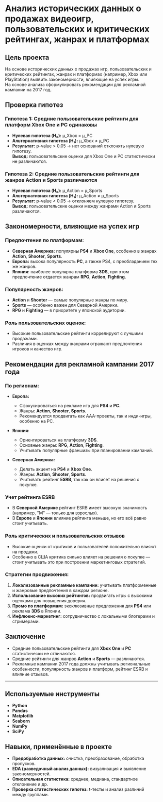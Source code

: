  # Анализ исторических данных о продажах видеоигр, пользовательских и критических рейтингах, жанрах и платформах

## Цель проекта
На основе исторических данных о продажах игр, пользовательских и критических рейтингах, жанрах и платформах (например, Xbox или PlayStation) выявить закономерности, влияющие на успех игры.  
На основе анализа сформулировать рекомендации для рекламной кампании на 2017 год.

## Проверка гипотез

### Гипотеза 1: Средние пользовательские рейтинги для платформ **Xbox One** и **PC** одинаковы

- **Нулевая гипотеза (H₀):** µ_Xbox = µ_PC  
- **Альтернативная гипотеза (H₁):** µ_Xbox ≠ µ_PC  
- **Результат:** p-value > 0.05 → нет оснований отклонять нулевую гипотезу.  
**Вывод:** пользовательские оценки для Xbox One и PC статистически не различаются.

### Гипотеза 2: Средние пользовательские рейтинги для жанров **Action** и **Sports** различаются

- **Нулевая гипотеза (H₀):** µ_Action = µ_Sports  
- **Альтернативная гипотеза (H₁):** µ_Action ≠ µ_Sports  
- **Результат:** p-value < 0.05 → отклоняем нулевую гипотезу.  
**Вывод:** пользовательские оценки между жанрами Action и Sports различаются.

## Закономерности, влияющие на успех игр

### Предпочтения по платформам:
- **Северная Америка:** популярны **PS4** и **Xbox One**, особенно в жанрах **Action**, **Shooter**, **Sports**.
- **Европа:** высока популярность **PC**, а также PS4, с преобладанием тех же жанров.
- **Япония:** наиболее популярна платформа **3DS**, при этом предпочтение отдается жанрам **RPG**, **Action**, **Fighting**.

### Популярность жанров:
- **Action** и **Shooter** — самые популярные жанры по миру.
- **Sports** — особенно важен для Северной Америки.
- **RPG** и **Fighting** — в приоритете у японской аудитории.

### Роль пользовательских оценок:
- Высокие пользовательские рейтинги коррелируют с лучшими продажами.
- Различия в оценках между жанрами отражают предпочтения игроков и качество игр.

## Рекомендации для рекламной кампании 2017 года

### По регионам:

- **Европа:**  
  - Сфокусироваться на рекламе игр для **PS4** и **PC**.  
  - Жанры: **Action**, **Shooter**, **Sports**.  
  - Рекомендуется продвигать как AAA-проекты, так и инди-игры, особенно на PC.

- **Япония:**  
  - Ориентироваться на платформу **3DS**.  
  - Основные жанры: **RPG**, **Action**, **Fighting**.  
  - Учитывать популярные франшизы при планировании кампаний.

- **Северная Америка:**  
  - Делать акцент на **PS4** и **Xbox One**.  
  - Жанры: **Action**, **Shooter**, **Sports**.  
  - Учитывать рейтинг **ESRB**, так как он влияет на решения о покупке.

### Учет рейтинга ESRB
- В **Северной Америке** рейтинг ESRB имеет высокую значимость (например, "M" — только для взрослых).
- В **Европе** и **Японии** влияние рейтинга меньше, но его всё равно стоит учитывать.

### Роль критических и пользовательских отзывов
- Высокие оценки от критиков и пользователей положительно влияют на продажи.
- Особенно в США критика сильно влияет на решения о покупке — стоит учитывать это при построении маркетинговых стратегий.

### Стратегии продвижения:

1. **Локализованные рекламные кампании:** учитывать платформенные и жанровые предпочтения в каждом регионе.
2. **Использование высоких рейтингов:** продвигать игры с высокими оценками для повышения доверия.
3. **Промо по платформам:** эксклюзивные предложения для **PS4** или реклама **3DS** в Японии.
4. **Инфлюенс-маркетинг:** сотрудничество с локальными блогерами и стримерами.

## Заключение

- Средние пользовательские рейтинги для **Xbox One** и **PC** статистически не отличаются.
- Средние рейтинги для жанров **Action** и **Sports** — различаются.
- Рекламные кампании 2017 года должны учитывать региональные особенности, популярность жанров и платформ, рейтинг ESRB и влияние отзывов.

---

## Используемые инструменты
- **Python**  
- **Pandas**  
- **Matplotlib**  
- **Seaborn**  
- **NumPy**  
- **SciPy**

## Навыки, применённые в проекте
- **Предобработка данных:** очистка, преобразование, обработка пропусков.  
- **EDA (разведочный анализ данных):** визуализация и выявление закономерностей.  
- **Описательная статистика:** среднее, медиана, стандартное отклонение и др.  
- **Проверка статистических гипотез:** t-тесты и анализ различий между группами.








